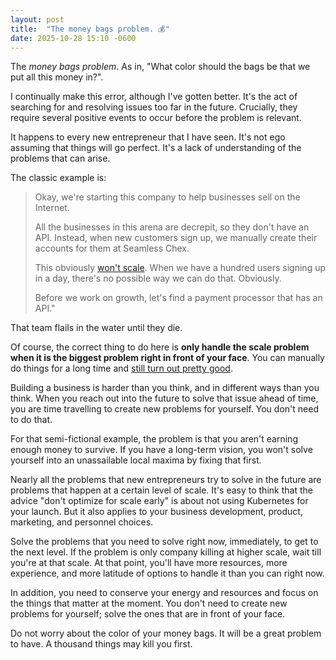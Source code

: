 ```yaml
---
layout: post
title:  "The money bags problem. 💰"
date: 2025-10-28 15:10 -0600
---
```


The _money bags problem_. As in, "What color should the bags be that we put all this money in?".

I continually make this error, although I've gotten better. It's the act of searching for and resolving issues too far in the future. Crucially, they require several positive events to occur before the problem is relevant.

It happens to every new entrepreneur that I have seen. It's not ego assuming that things will go perfect. It's a lack of understanding of the problems that can arise.

The classic example is:

> Okay, we're starting this company to help businesses sell on the Internet. 
> 
> All the businesses in this arena are decrepit, so they don't have an API. Instead, when new customers sign up, we manually create their accounts for them at Seamless Chex.
> 
> This obviously [won't scale](https://paulgraham.com/ds.html). When we have a hundred users signing up in a day, there's no possible way we can do that. Obviously.
> 
> Before we work on growth, let's find a payment processor that has an API."

That team flails in the water until they die.

Of course, the correct thing to do here is **only handle the scale problem when it is the biggest problem right in front of your face**. You can manually do things for a long time and [still turn out pretty good](https://www.youtube.com/watch?v=ZM9BFcr88o0).

Building a business is harder than you think, and in different ways than you think. When you reach out into the future to solve that issue ahead of time, you are time travelling to create new problems for yourself. You don't need to do that. 

For that semi-fictional example, the problem is that you aren't earning enough money to survive. If you have a long-term vision, you won't solve yourself into an unassailable local maxima by fixing that first.

Nearly all the problems that new entrepreneurs try to solve in the future are problems that happen at a certain level of scale. It's easy to think that the advice "don't optimize for scale early" is about not using Kubernetes for your launch. But it also applies to your business development, product, marketing, and personnel choices.

Solve the problems that you need to solve right now, immediately, to get to the next level. If the problem is only company killing at higher scale, wait till you're at that scale. At that point, you'll have more resources, more experience, and more latitude of options to handle it than you can right now.

In addition, you need to conserve your energy and resources and focus on the things that matter at the moment. You don't need to create new problems for yourself; solve the ones that are in front of your face.

Do not worry about the color of your money bags. It will be a great problem to have. A thousand things may kill you first.
